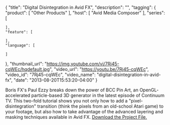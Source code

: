 {
  "title": "Digital Disintegration in Avid FX",
  "description": "",
  "tagging": {
    "product": [
      "Other Products"
    ],
    "host": [
      "Avid Media Composer"
    ],
    "series": [

    ],
    "feature": [

    ],
    "language": [

    ]
  },
  "thumbnail_url": "https://img.youtube.com/vi/7Rj45-cqWEc/hqdefault.jpg",
  "video_url": "https://youtu.be/7Rj45-cqWEc",
  "video_id": "7Rj45-cqWEc",
  "video_name": "digital-disintegration-in-avid-fx",
  "date": "2013-08-20T15:53:20-04:00"
}

Boris FX's Paul Ezzy breaks down the power of BCC Pin Art, an OpenGL-
accelerated particle-based 3D generator in the latest episode of Continuum TV.
This two-fold tutorial shows you not only how to add a "pixel-disintegration"
transition (think the pixels from an old-school Atari game) to your footage,
but also how to take advantage of the advanced layering and masking techniques
available in Avid FX. [ Download the Project File.
](/training/free-presets-and-projects/)


